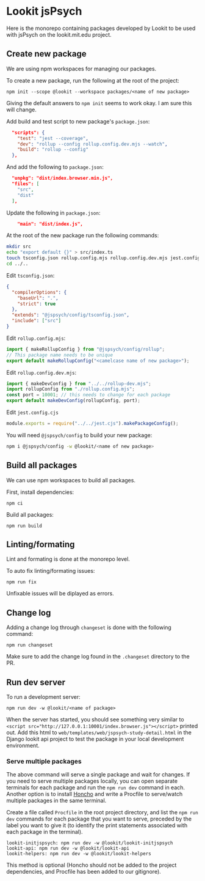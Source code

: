 # Lookit jsPsych

Here is the monorepo containing packages developed by Lookit to be used with jsPsych on the lookit.mit.edu project.

## Create new package

We are using npm workspaces for managing our packages.

To create a new package, run the following at the root of the project:

```
npm init --scope @lookit --workspace packages/<name of new package>
```

Giving the default answers to `npm init` seems to work okay. I am sure this will change.

Add build and test script to new package's `package.json`:

```json
  "scripts": {
    "test": "jest --coverage",
    "dev": "rollup --config rollup.config.dev.mjs --watch",
    "build": "rollup --config"
  },
```

And add the following to `package.json`:

```json
  "unpkg": "dist/index.browser.min.js",
  "files": [
    "src",
    "dist"
  ],
```

Update the following in `package.json`:

```json
    "main": "dist/index.js",
```

At the root of the new package run the following commands:

```sh
mkdir src
echo "export default {}" > src/index.ts
touch tsconfig.json rollup.config.mjs rollup.config.dev.mjs jest.config.cjs
cd ../..
```

Edit `tsconfig.json`:

```json
{
  "compilerOptions": {
    "baseUrl": ".",
    "strict": true
  },
  "extends": "@jspsych/config/tsconfig.json",
  "include": ["src"]
}
```

Edit `rollup.config.mjs`:

```mjs
import { makeRollupConfig } from "@jspsych/config/rollup";
// This package name needs to be unique
export default makeRollupConfig("<camelcase name of new package>");
```

Edit `rollup.config.dev.mjs`:

```mjs
import { makeDevConfig } from "../../rollup-dev.mjs";
import rollupConfig from "./rollup.config.mjs";
const port = 10001; // this needs to change for each package
export default makeDevConfig(rollupConfig, port);
```

Edit `jest.config.cjs`

```cjs
module.exports = require("../../jest.cjs").makePackageConfig();
```

You will need `@jspsych/config` to build your new package:

```sh
npm i @jspsych/config -w @lookit/<name of new package>
```

## Build all packages

We can use npm workspaces to build all packages.

First, install dependencies:

```
npm ci
```

Build all packages:

```
npm run build
```

## Linting/formating

Lint and formating is done at the monorepo level.

To auto fix linting/formating issues:

```
npm run fix
```

Unfixable issues will be diplayed as errors.

## Change log

Adding a change log through `changeset` is done with the following command:

```
npm run changeset
```

Make sure to add the change log found in the `.changeset` directory to the PR.

## Run dev server

To run a development server:

```
npm run dev -w @lookit/<name of package>
```

When the server has started, you should see something very similar to `<script src="http://127.0.0.1:10001/index.browser.js"></script>` printed out. Add this html to `web/templates/web/jspsych-study-detail.html` in the Django lookit api project to test the package in your local development environment.

### Serve multiple packages

The above command will serve a single package and wait for changes. If you need to serve multiple packages locally, you can open separate terminals for each package and run the `npm run dev` command in each. Another option is to install [Honcho](https://github.com/nickstenning/honcho) and write a Procfile to serve/watch multiple packages in the same terminal.

Create a file called `Procfile` in the root project directory, and list the `npm run dev` commands for each package that you want to serve, preceded by the label you want to give it (to identify the print statements associated with each package in the terminal).

```
lookit-initjspsych: npm run dev -w @lookit/lookit-initjspsych
lookit-api: npm run dev -w @lookit/lookit-api
lookit-helpers: npm run dev -w @lookit/lookit-helpers
```

This method is optional (Honcho should not be added to the project dependencies, and Procfile has been added to our gitignore).
